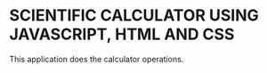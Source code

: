 # SCIENTIFIC CALCULATOR USING JAVASCRIPT, HTML AND CSS

This application does the calculator operations.

